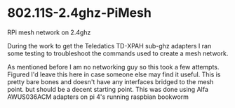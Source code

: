 # 802.11S-2.4ghz-PiMesh
RPi mesh network on 2.4ghz

During the work to get the Teledatics TD-XPAH sub-ghz adapters I ran some testing to troubleshoot the commands used to create a mesh network.

As mentioned before I am no networking guy so this took a few attempts. Figured I'd leave this here in case someone else may find it useful. This is pretty bare bones and doesn't have any interfaces bridged to the mesh point. but should be a decent starting point. This was done using Alfa AWUS036ACM adapters on pi 4's running raspbian bookworm
